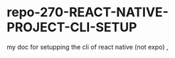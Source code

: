 # repo-270-REACT-NATIVE-PROJECT-CLI-SETUP
my doc for setupping the cli of react native (not expo)  , 
